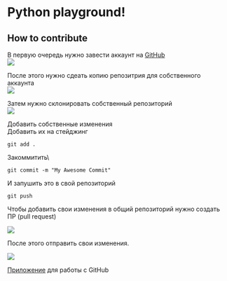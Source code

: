 # Python playground!

## How to contribute

В первую очередь нужно завести аккаунт на [GitHub](github.com)\
![](https://i.imgur.com/Gn5cfTFm.png)

После этого нужно сдеать копию репозитрия для собственного аккаунта\
![](https://i.imgur.com/fTxs13T.png)

Затем нужно склонировать собственный репозиторий\
![](https://i.imgur.com/6bZACWQ.png)

Добавить собственные изменения\
Добавить их на стейджинг 
```
git add .
```
Закоммитить\
```
git commit -m "My Awesome Commit"
```
И запушить это в свой репозиторий
```
git push
```

Чтобы добавить свои изменения в общий репозиторий нужно создать ПР (pull request)

![](https://i.imgur.com/HxZ36Y7.png)

После этого отправить свои изменения.

![](https://i.imgur.com/wf2rnnc.png)

[Приложение](https://desktop.github.com) для работы с GitHub
